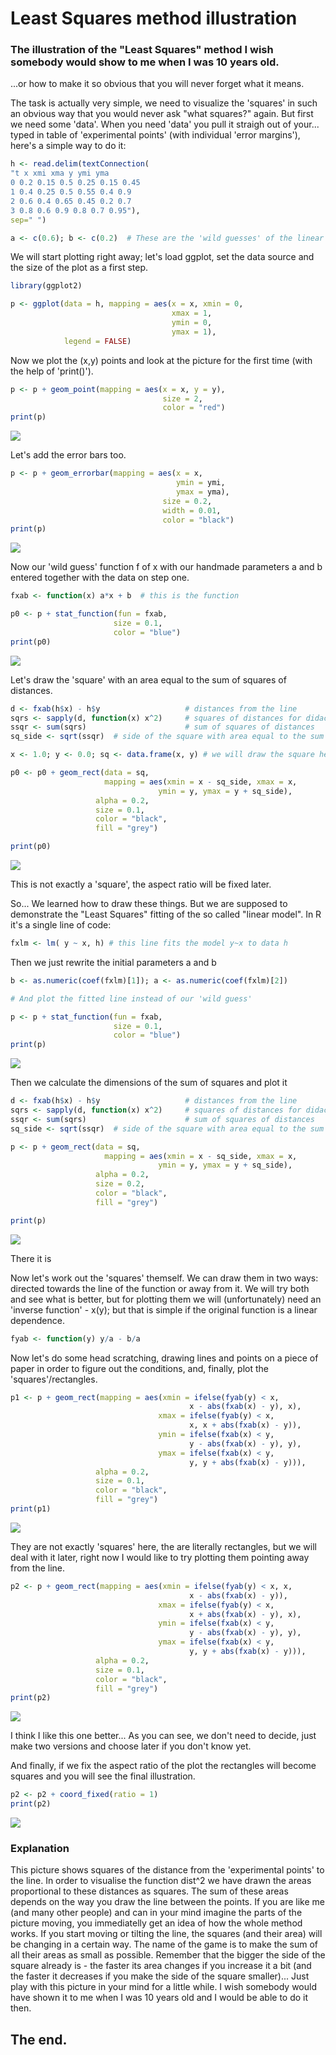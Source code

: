 Least Squares method illustration
================

### The illustration of the "Least Squares" method I wish somebody would show to me when I was 10 years old.

...or how to make it so obvious that you will never forget what it means.

The task is actually very simple, we need to visualize the 'squares' in such an obvious way that you would never ask "what squares?" again. But first we need some 'data'. When you need 'data' you pull it straigh out of your... typed in table of 'experimental points' (with individual 'error margins'), here's a simple way to do it:

``` r
h <- read.delim(textConnection(
"t x xmi xma y ymi yma
0 0.2 0.15 0.5 0.25 0.15 0.45
1 0.4 0.25 0.5 0.55 0.4 0.9
2 0.6 0.4 0.65 0.45 0.2 0.7
3 0.8 0.6 0.9 0.8 0.7 0.95"), 
sep=" ")

a <- c(0.6); b <- c(0.2)  # These are the 'wild guesses' of the linear model coefficients (see below)
```

We will start plotting right away; let's load ggplot, set the data source and the size of the plot as a first step.

``` r
library(ggplot2)

p <- ggplot(data = h, mapping = aes(x = x, xmin = 0, 
                                    xmax = 1, 
                                    ymin = 0, 
                                    ymax = 1),
            legend = FALSE)
```

Now we plot the (x,y) points and look at the picture for the first time (with the help of 'print()').

``` r
p <- p + geom_point(mapping = aes(x = x, y = y), 
                                  size = 2, 
                                  color = "red")
print(p)
```

![](least-squares_files/figure-markdown_github/data_points-1.png)

Let's add the error bars too.

``` r
p <- p + geom_errorbar(mapping = aes(x = x, 
                                     ymin = ymi, 
                                     ymax = yma), 
                                  size = 0.2, 
                                  width = 0.01, 
                                  color = "black")
print(p)
```

![](least-squares_files/figure-markdown_github/data_points_with_errorbars-1.png)

Now our 'wild guess' function f of x with our handmade parameters a and b entered together with the data on step one.

``` r
fxab <- function(x) a*x + b  # this is the function

p0 <- p + stat_function(fun = fxab, 
                       size = 0.1, 
                       color = "blue")
print(p0)
```

![](least-squares_files/figure-markdown_github/data_and_wild_guess-1.png)

Let's draw the 'square' with an area equal to the sum of squares of distances.

``` r
d <- fxab(h$x) - h$y                   # distances from the line
sqrs <- sapply(d, function(x) x^2)     # squares of distances for didactic purposes, instead of: sqrs <- d*d , which is faster
ssqr <- sum(sqrs)                      # sum of squares of distances
sq_side <- sqrt(ssqr)  # side of the square with area equal to the sum of squares

x <- 1.0; y <- 0.0; sq <- data.frame(x, y) # we will draw the square here

p0 <- p0 + geom_rect(data = sq, 
                     mapping = aes(xmin = x - sq_side, xmax = x, 
                                 ymin = y, ymax = y + sq_side),
                   alpha = 0.2, 
                   size = 0.1, 
                   color = "black", 
                   fill = "grey")

print(p0)
```

![](least-squares_files/figure-markdown_github/a_square_of_distances-1.png)

This is not exactly a 'square', the aspect ratio will be fixed later.

So... We learned how to draw these things. But we are supposed to demonstrate the "Least Squares" fitting of the so called "linear model". In R it's a single line of code:

``` r
fxlm <- lm( y ~ x, h) # this line fits the model y~x to data h
```

Then we just rewrite the initial parameters a and b

``` r
b <- as.numeric(coef(fxlm)[1]); a <- as.numeric(coef(fxlm)[2])

# And plot the fitted line instead of our 'wild guess'

p <- p + stat_function(fun = fxab, 
                       size = 0.1, 
                       color = "blue")
print(p)
```

![](least-squares_files/figure-markdown_github/data_with_fit_line-1.png)

Then we calculate the dimensions of the sum of squares and plot it

``` r
d <- fxab(h$x) - h$y                   # distances from the line
sqrs <- sapply(d, function(x) x^2)     # squares of distances for didactic purposes, instead of: sqrs <- d*d , which is faster
ssqr <- sum(sqrs)                      # sum of squares of distances
sq_side <- sqrt(ssqr)  # side of the square with area equal to the sum of squares

p <- p + geom_rect(data = sq, 
                     mapping = aes(xmin = x - sq_side, xmax = x, 
                                 ymin = y, ymax = y + sq_side),
                   alpha = 0.2, 
                   size = 0.2, 
                   color = "black", 
                   fill = "grey")

print(p)
```

![](least-squares_files/figure-markdown_github/fit_line_with_sqr-1.png)

There it is

Now let's work out the 'squares' themself. We can draw them in two ways: directed towards the line of the function or away from it. We will try both and see what is better, but for plotting them we will (unfortunately) need an 'inverse function' - x(y); but that is simple if the original function is a linear dependence.

``` r
fyab <- function(y) y/a - b/a
```

Now let's do some head scratching, drawing lines and points on a piece of paper in order to figure out the conditions, and, finally, plot the 'squares'/rectangles.

``` r
p1 <- p + geom_rect(mapping = aes(xmin = ifelse(fyab(y) < x, 
                                        x - abs(fxab(x) - y), x), 
                                 xmax = ifelse(fyab(y) < x, 
                                        x, x + abs(fxab(x) - y)), 
                                 ymin = ifelse(fxab(x) < y, 
                                        y - abs(fxab(x) - y), y), 
                                 ymax = ifelse(fxab(x) < y, 
                                        y, y + abs(fxab(x) - y))),
                   alpha = 0.2, 
                   size = 0.1, 
                   color = "black", 
                   fill = "grey")
print(p1)
```

![](least-squares_files/figure-markdown_github/squares_turned_to_line-1.png)

They are not exactly 'squares' here, the are literally rectangles, but we will deal with it later, right now I would like to try plotting them pointing away from the line.

``` r
p2 <- p + geom_rect(mapping = aes(xmin = ifelse(fyab(y) < x, x, 
                                        x - abs(fxab(x) - y)), 
                                 xmax = ifelse(fyab(y) < x, 
                                        x + abs(fxab(x) - y), x), 
                                 ymin = ifelse(fxab(x) < y, 
                                        y - abs(fxab(x) - y), y), 
                                 ymax = ifelse(fxab(x) < y, 
                                        y, y + abs(fxab(x) - y))),
                   alpha = 0.2, 
                   size = 0.1, 
                   color = "black", 
                   fill = "grey")
print(p2)
```

![](least-squares_files/figure-markdown_github/squares_turned_away_from_line-1.png)

I think I like this one better... As you can see, we don't need to decide, just make two versions and choose later if you don't know yet.

And finally, if we fix the aspect ratio of the plot the rectangles will become squares and you will see the final illustration.

``` r
p2 <- p2 + coord_fixed(ratio = 1)
print(p2)
```

![](least-squares_files/figure-markdown_github/least_squares-1.png)

### Explanation

This picture shows squares of the distance from the 'experimental points' to the line. In order to visualise the function dist^2 we have drawn the areas proportional to these distances as squares. The sum of these areas depends on the way you draw the line between the points. If you are like me (and many other people) and can in your mind imagine the parts of the picture moving, you immediatelly get an idea of how the whole method works. If you start moving or tilting the line, the squares (and their area) will be changing in a certain way. The name of the game is to make the sum of all their areas as small as possible. Remember that the bigger the side of the square already is - the faster its area changes if you increase it a bit (and the faster it decreases if you make the side of the square smaller)... Just play with this picture in your mind for a little while. I wish somebody would have shown it to me when I was 10 years old and I would be able to do it then.

The end.
--------
